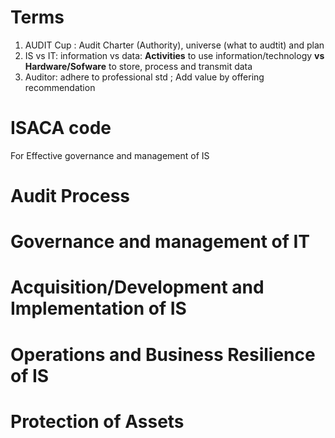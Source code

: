 # Terms
1. AUDIT Cup : Audit Charter (Authority), universe (what to audtit) and plan
2. IS vs IT: information vs data: **Activities** to use information/technology **vs** **Hardware/Sofware** to store, process and transmit data
3. Auditor: adhere to professional std ; Add value by offering recommendation

# ISACA code
For Effective governance and management of IS

# Audit Process

# Governance and management of IT

# Acquisition/Development and Implementation of IS

# Operations and Business Resilience of IS

# Protection of Assets

